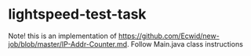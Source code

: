 # lightspeed-test-task
Note! this is an implementation of https://github.com/Ecwid/new-job/blob/master/IP-Addr-Counter.md. Follow Main.java class instructions